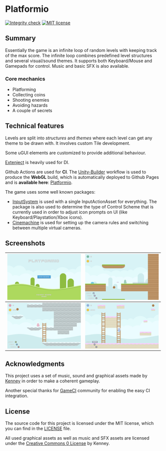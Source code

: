 # Platformio

[![Integrity check](https://github.com/Javernaut/Platformio/actions/workflows/main.yml/badge.svg?branch=main)](https://github.com/Javernaut/Platformio/actions/workflows/main.yml)
[![MIT license](http://img.shields.io/badge/license-MIT-blue.svg)](https://github.com/Javernaut/Platformio/blob/main/LICENSE)

## Summary

Essentially the game is an infinite loop of random levels with keeping track of the max score. 
The infinite loop combines predefined level structures and several visual/sound themes. 
It supports both Keyboard/Mouse and Gamepads for control. 
Music and basic SFX is also available.

### Core mechanics

- Platforming
- Collecting coins
- Shooting enemies
- Avoiding hazards
- A couple of secrets

## Technical features

Levels are split into _structures_ and _themes_ where each level can get any theme to be drawn with. 
It involves custom Tile development.

Some uGUI elements are customized to provide additional behaviour.  

[Extenject](https://github.com/Mathijs-Bakker/Extenject) is heavily used for DI.

Github Actions are used for **CI**. 
The [Unity-Builder](https://github.com/marketplace/actions/unity-builder) workflow is used to produce the **WebGL** build, 
which is automatically deployed to Github Pages and is **available here**: [Platformio](https://javernaut.github.io/Platformio/).

The game uses some well known packages:
 - [InputSystem](https://docs.unity3d.com/Packages/com.unity.inputsystem@1.7/manual/index.html) is used with a single InputActionAsset for everything. 
The package is also used to determine the type of Control Scheme that is currently used in order to adjust icon prompts on UI (like Keyboard/Playstation/Xbox icons).
 - [Cinemachine](https://docs.unity3d.com/Packages/com.unity.cinemachine@3.0/manual/index.html) is used for setting up the camera rules and switching between multiple virtual cameras.

## Screenshots

| <img src="Images/screens/main_menu.png">  | <img src="Images/screens/gameplay_1.png"> |
|-------------------------------------------|-------------------------------------------|
| <img src="Images/screens/gameplay_2.png"> | <img src="Images/screens/gameplay_3.png"> |

## Acknowledgments
This project uses a set of music, sound and graphical assets made by [Kenney](https://kenney.nl/) in order to make a coherent gameplay.

Another special thanks for [GameCI](https://game.ci/) community for enabling the easy CI integration.

## License
The source code for this project is licensed under the MIT license, which you can find in the [LICENSE](https://github.com/Javernaut/Platformio/blob/main/LICENSE) file.

All used graphical assets as well as music and SFX assets are licensed under the [Creative Commons 0 License](https://creativecommons.org/public-domain/cc0/) by Kenney.